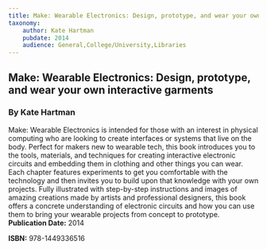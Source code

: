 ```yaml
---
title: Make: Wearable Electronics: Design, prototype, and wear your own interactive garments
taxonomy:
	author: Kate Hartman
	pubdate: 2014
	audience: General,College/University,Libraries
---
```

## Make: Wearable Electronics: Design, prototype, and wear your own interactive garments
### By Kate Hartman

Make: Wearable Electronics is intended for those with an interest in physical computing who are looking to create interfaces or systems that live on the body. Perfect for makers new to wearable tech, this book introduces you to the tools, materials, and techniques for creating interactive electronic circuits and embedding them in clothing and other things you can wear.   Each chapter features experiments to get you comfortable with the technology and then invites you to build upon that knowledge with your own projects. Fully illustrated with step-by-step instructions and images of amazing creations made by artists and professional designers, this book offers a concrete understanding of electronic circuits and how you can use them to bring your wearable projects from concept to prototype.
**Publication Date:** 2014

**ISBN:** 978-1449336516